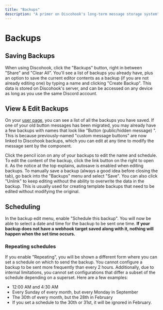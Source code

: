 ```yaml
---
title: "Backups"
description: "A primer on Discohook's long-term message storage system"
---
```


# Backups

## Saving Backups

When using Discohook, click the "Backups" button, right in between "Share" and "Clear All". You'll see a list of backups you already have, plus an option to save the current editor contents as a backup (if you are not already editing one) by typing a name and clicking "Create Backup". This data is stored on Discohook's server, and can be accessed on any device as long as you use the same Discord account.

## View & Edit Backups

On your [user page](discohook://me/backups), you can see a list of all the backups you have saved. If one of your old button messages has been migrated, you may already have a few backups with names that look like "Button (public/hidden message) <numbers>". This is because previously-named "custom message buttons" are now linked to Discohook backups, which you can edit at any time to modify the message sent by the component.

Click the pencil icon on any of your backups to edit the name and schedule. To edit the content of the backup, click the link button on the right to open it. As the notice at the top explains, autosave is enabled when editing backups. To manually save a backup (always a good idea before closing the tab), go back into the "Backups" menu and select "Save". You can also click "Unlink" to keep editing without the ability to overwrite the data in the backup. This is usually used for creating template backups that need to be edited without modifying the original.

## Scheduling

In the backup edit menu, enable "Schedule this backup". You will now be able to select a date and time for the backup to be sent one time. **If your backup does not have a webhook target saved along with it, nothing will happen when the set time occurs.**

### Repeating schedules

If you enable "Repeating", you will be shown a different form where you can set a schedule on which to send the backup. You cannot configure a backup to be sent more frequently than every 2 hours. Additionally, due to internal limitations, you cannot set configurations that differ a subset of the schedule depending on a superset. Here are a few examples:

- 12:00 AM and 4:30 AM
- Every Sunday of every month, but every Monday in September
- The 30th of every month, but the 28th in February
 - If you set a schedule to the 30th or 31st, it will be ignored in February.
